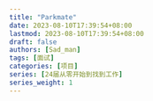 ```yaml
---
title: "Parkmate"
date: 2023-08-10T17:39:54+08:00
lastmod: 2023-08-10T17:39:54+08:00
draft: false
authors: [Sad_man]
tags: [面试]
categories: [项目]
series: [24届从零开始到找到工作]
series_weight: 1
---
```


